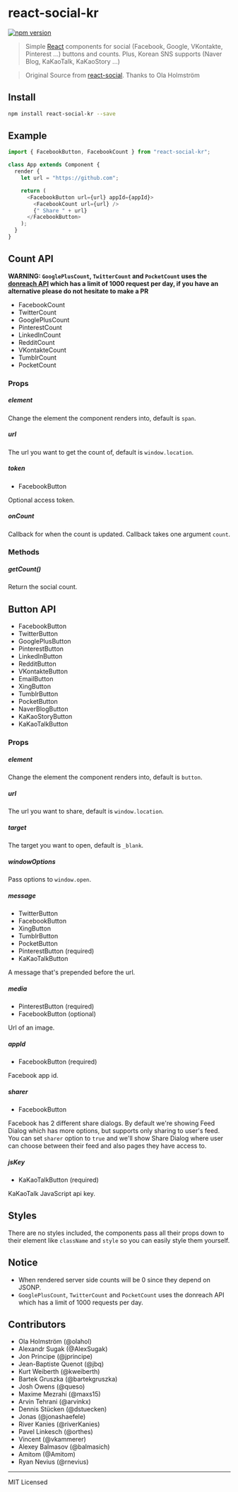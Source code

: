 # react-social-kr

[![npm version](https://badge.fury.io/js/react-social-kr.svg)](https://badge.fury.io/js/react-social-kr)

> Simple [React](http://facebook.github.io/react/index.html) components for
> social (Facebook, Google, VKontakte, Pinterest ...) buttons and counts.
> Plus, Korean SNS supports (Naver Blog, KaKaoTalk, KaKaoStory ...)

> Original Source from [react-social](https://github.com/olahol/react-social). Thanks to Ola Holmström

## Install

```bash
npm install react-social-kr --save
```

## Example

```javascript
import { FacebookButton, FacebookCount } from "react-social-kr";

class App extends Component {
  render {
    let url = "https://github.com";

    return (
      <FacebookButton url={url} appId={appId}>
        <FacebookCount url={url} />
        {" Share " + url}
      </FacebookButton>
    );
  }
}
```

## Count  API

**WARNING: `GooglePlusCount`, `TwitterCount` and `PocketCount` uses the
[donreach API](http://donreach.com/social-share-count) which has a limit
of 1000 request per day, if you have an alternative please do not hesitate
to make a PR**

- FacebookCount
- TwitterCount
- GooglePlusCount
- PinterestCount
- LinkedInCount
- RedditCount
- VKontakteCount
- TumblrCount
- PocketCount

### Props

##### element

Change the element the component renders into, default is `span`.

##### url

The url you want to get the count of, default is `window.location`.

##### token

- FacebookButton

Optional access token.

##### onCount

Callback for when the count is updated. Callback takes one argument `count`.

### Methods

##### getCount()

Return the social count.

## Button API

-  FacebookButton
-  TwitterButton
-  GooglePlusButton
-  PinterestButton
-  LinkedInButton
-  RedditButton
-  VKontakteButton
-  EmailButton
-  XingButton
-  TumblrButton
-  PocketButton
-  NaverBlogButton
-  KaKaoStoryButton
-  KaKaoTalkButton

### Props

##### element

Change the element the component renders into, default is `button`.

##### url

The url you want to share, default is `window.location`.

##### target

The target you want to open, default is `_blank`.

##### windowOptions

Pass options to `window.open`.

##### message

- TwitterButton
- FacebookButton
- XingButton
- TumblrButton
- PocketButton
- PinterestButton (required)
- KaKaoTalkButton

A message that's prepended before the url.

##### media

- PinterestButton (required)
- FacebookButton (optional)

Url of an image.

##### appId

- FacebookButton (required)

Facebook app id.

##### sharer

- FacebookButton

Facebook has 2 different share dialogs. By default we're showing Feed
Dialog which has more options, but supports only sharing to user's
feed. You can set `sharer` option to `true` and we'll show Share Dialog
where user can choose between their feed and also pages they have
access to.

##### jsKey

- KaKaoTalkButton (required)

KaKaoTalk JavaScript api key.

## Styles

There are no styles included, the components pass all their props down
to their element like `className` and `style` so you can easily style
them yourself.

## Notice

* When rendered server side counts will be 0 since they depend on JSONP.
* `GooglePlusCount`, `TwitterCount` and `PocketCount` uses the donreach API which has a limit of 1000 requests per day.

## Contributors

* Ola Holmström (@olahol)
* Alexandr Sugak (@AlexSugak)
* Jon Principe (@jprincipe)
* Jean-Baptiste Quenot (@jbq)
* Kurt Weiberth (@kweiberth)
* Bartek Gruszka (@bartekgruszka)
* Josh Owens (@queso)
* Maxime Mezrahi (@maxs15)
* Arvin Tehrani (@arvinkx)
* Dennis Stücken (@dstuecken)
* Jonas (@jonashaefele)
* River Kanies (@riverKanies)
* Pavel Linkesch (@orthes)
* Vincent (@vkammerer)
* Alexey Balmasov (@balmasich)
* Amitom (@Amitom)
* Ryan Nevius (@rnevius)


---

MIT Licensed

[npm-image]: https://img.shields.io/npm/v/react-social.svg?style=flat-square
[npm-url]: https://npmjs.org/package/react-social
[downloads-image]: http://img.shields.io/npm/dm/react-social.svg?style=flat-square
[downloads-url]: https://npmjs.org/package/react-social
[travis-image]: https://img.shields.io/travis/olahol/react-social/master.svg?style=flat-square
[travis-url]: https://travis-ci.org/olahol/react-social
[dep-image]: https://david-dm.org/olahol/react-social/peer-status.svg?style=flat-square
[dep-url]: https://david-dm.org/olahol/react-social

